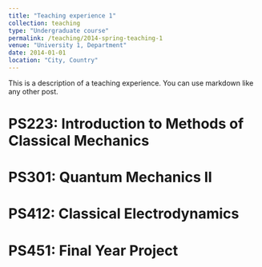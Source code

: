 ```yaml
---
title: "Teaching experience 1"
collection: teaching
type: "Undergraduate course"
permalink: /teaching/2014-spring-teaching-1
venue: "University 1, Department"
date: 2014-01-01
location: "City, Country"
---
```


This is a description of a teaching experience. You can use markdown like any other post.

PS223: Introduction to Methods of Classical Mechanics	
======

PS301: Quantum Mechanics II
======

PS412: Classical Electrodynamics
======

PS451: Final Year Project
=====